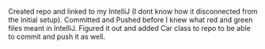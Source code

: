 Created repo and linked  to my IntelliJ (I dont know how it disconnected from the initial setup).
Committed and Pushed before I knew what red and green files meant in IntelliJ.
Figured it out and added Car class to repo to be able to commit and push it as well.
